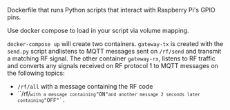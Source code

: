 Dockerfile that runs Python scripts that interact with Raspberry Pi's GPIO pins.

Use docker compose to load in your script via volume mapping.

`docker-compose up` will create two containers.
`gateway-tx` is created with the `send.py` script andlistens to MQTT messages sent on `/rf/send` and transmit a matching RF signal.
The other container `gateway-rx`, listens to RF traffic and converts any signals received on RF protocol 1 to MQTT messages on the following topics:
* `/rf/all` with a message containing the RF code
* ``/rf/<code>` with a message containing `"ON"` and another message 2 seconds later containing `"OFF"`.
